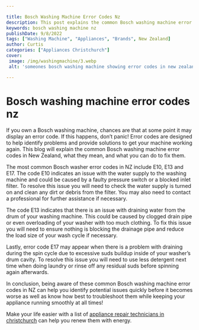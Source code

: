 ```yaml
---

title: Bosch Washing Machine Error Codes Nz
description: This post explains the common Bosch washing machine error codes in New Zealand, what they mean, and what you can do to fix them; so if your washing machine is displaying an error code, read on to find out how to fix it.
keywords: bosch washing machine nz
publishDate: 9/8/2022
tags: ["Washing Machine", "Appliances", "Brands", New Zealand]
author: Curtis
categories: ["Appliances Christchurch"]
cover: 
 image: /img/washingmachine/3.webp
 alt: 'someones bosch washing machine showing error codes in new zealand'

---
```


# Bosch washing machine error codes nz

If you own a Bosch washing machine, chances are that at some point it may display an error code. If this happens, don’t panic! Error codes are designed to help identify problems and provide solutions to get your machine working again. This blog will explain the common Bosch washing machine error codes in New Zealand, what they mean, and what you can do to fix them.

The most common Bosch washer error codes in NZ include E10, E13 and E17. The code E10 indicates an issue with the water supply to the washing machine and could be caused by a faulty pressure switch or a blocked inlet filter. To resolve this issue you will need to check the water supply is turned on and clean any dirt or debris from the filter. You may also need to contact a professional for further assistance if necessary. 

The code E13 indicates that there is an issue with draining water from the drum of your washing machine. This could be caused by clogged drain pipe or even overloading of your washer with too much clothing. To fix this issue you will need to ensure nothing is blocking the drainage pipe and reduce the load size of your wash cycle if necessary. 

Lastly, error code E17 may appear when there is a problem with draining during the spin cycle due to excessive suds buildup inside of your washer’s drum cavity. To resolve this issue you will need to use less detergent next time when doing laundry or rinse off any residual suds before spinning again afterwards. 

In conclusion, being aware of these common Bosch washing machine error codes in NZ can help you identify potential issues quickly before it becomes worse as well as know how best to troubleshoot them while keeping your appliance running smoothly at all times!

Make your life easier with a list of <a href="/pages/appliance-repair-technicians/new-zealand/christchurch/">appliance repair technicians in christchurch</a> can help you renew them with energy.